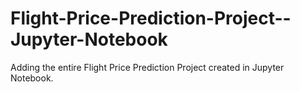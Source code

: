 # Flight-Price-Prediction-Project--Jupyter-Notebook
Adding the entire Flight Price Prediction Project created in Jupyter Notebook.

